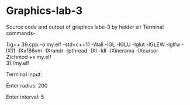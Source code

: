 # Graphics-lab-3
  Source code and output of graphics labe-3 by haider sir 
  Terminal commands-     
  
  1)g++ 39.cpp -o my.elf -std=c++11 -Wall -lGL -lGLU -lglut -lGLEW -lglfw -lX11 -lXxf86vm -lXrandr -lpthread -lXi -ldl -lXinerama -lXcursor     
  2)chmod +x my.elf     
  3)./my.elf  
  
  Terminal input: 

  
  Enter radius: 200
  
  Enter interval: 5 
  
